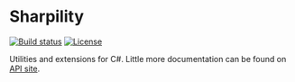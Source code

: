 Sharpility
==========

[![Build status](https://ci.appveyor.com/api/projects/status/ouvbkxumda5j2fkk?svg=true)](https://ci.appveyor.com/project/FinderSystems/sharpility)
[![License](https://img.shields.io/badge/license-MIT-blue.svg)](https://github.com/FinderSystems/Sharpility/blob/master/LICENSE.txt)

Utilities and extensions for C#. Little more documentation can be found on [API site](http://findersystems.github.io/Sharpility/html/namespaces.html).
